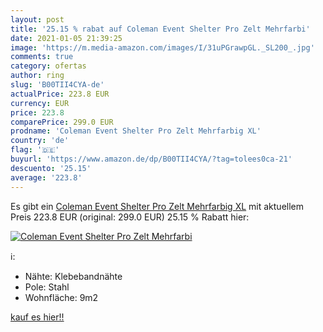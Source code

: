 ```yaml
---
layout: post
title: '25.15 % rabat auf Coleman Event Shelter Pro Zelt Mehrfarbi'
date: 2021-01-05 21:39:25
image: 'https://m.media-amazon.com/images/I/31uPGrawpGL._SL200_.jpg'
comments: true
category: ofertas
author: ring
slug: 'B00TII4CYA-de'
actualPrice: 223.8 EUR
currency: EUR
price: 223.8
comparePrice: 299.0 EUR
prodname: 'Coleman Event Shelter Pro Zelt Mehrfarbig XL'
country: 'de'
flag: '🇩🇪'
buyurl: 'https://www.amazon.de/dp/B00TII4CYA/?tag=tolees0ca-21'
descuento: '25.15'
average: '223.8'
---
```


Es gibt ein [Coleman Event Shelter Pro Zelt Mehrfarbig XL](https://www.amazon.de/dp/B00TII4CYA/?tag=tolees0ca-21) mit aktuellem Preis 223.8 EUR (original: 299.0 EUR) 25.15 % Rabatt hier:

[![Coleman Event Shelter Pro Zelt Mehrfarbi](https://m.media-amazon.com/images/I/31uPGrawpGL._SL200_.jpg)](https://www.amazon.de/dp/B00TII4CYA/?tag=tolees0ca-21)

ℹ️:

- Nähte: Klebebandnähte
- Pole: Stahl
- Wohnfläche: 9m2

[kauf es hier!!](https://www.amazon.de/dp/B00TII4CYA/?tag=tolees0ca-21)
